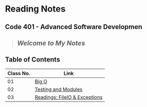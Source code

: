 # Reading Notes

## Code 401 - Advanced Software Developmen

 > ## *Welcome to My Notes*

## Table of Contents

| Class No. | Link |
| --- | ----------- |
| 01 | [Big O](https://muhammadqasemtarboush1.github.io/reading-notes/Class%2001/) |
| 02 | [Testing and Modules](https://muhammadqasemtarboush1.github.io/reading-notes/Class%2002/) |
| 03 | [Readings: FileIO & Exceptions](https://muhammadqasemtarboush1.github.io/reading-notes/Class%2003/) |

